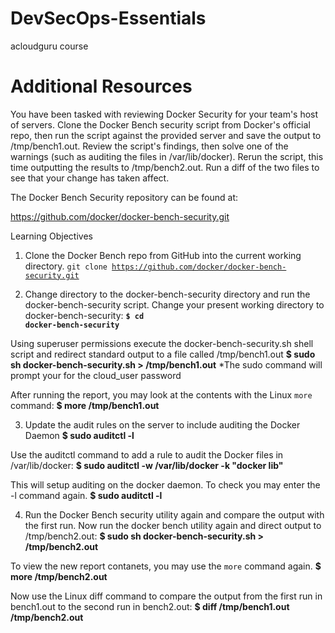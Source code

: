 # DevSecOps-Essentials
acloudguru course


# Additional Resources
You have been tasked with reviewing Docker Security for your team's host of servers. Clone the Docker Bench security script from Docker's official repo, then run the script against the provided server and save the output to /tmp/bench1.out. Review the script's findings, then solve one of the warnings (such as auditing the files in /var/lib/docker). Rerun the script, this time outputting the results to /tmp/bench2.out. Run a diff of the two files to see that your change has taken affect.

The Docker Bench Security repository can be found at:

https://github.com/docker/docker-bench-security.git


Learning Objectives
1. Clone the Docker Bench repo from GitHub into the current working directory.
<code>git clone https://github.com/docker/docker-bench-security.git</code>
  
2. Change directory to the docker-bench-security directory and run the docker-bench-security script.
Change your present working directory to docker-bench-security:
**<code>$ cd docker-bench-security</code>**
  
Using superuser permissions execute the docker-bench-security.sh shell script and redirect standard output to a file called /tmp/bench1.out
**$ sudo sh docker-bench-security.sh > /tmp/bench1.out**
  *The sudo command will prompt your for the cloud_user password

After running the report, you may look at the contents with the Linux <code>more</code> command:
**$ more /tmp/bench1.out**
  
  
3. Update the audit rules on the server to include auditing the Docker Daemon
**$ sudo auditctl -l**
  
Use the auditctl command to add a rule to audit the Docker files in /var/lib/docker:
**$ sudo auditctl -w /var/lib/docker -k "docker lib"**
  
This will setup auditing on the docker daemon. To check you may enter the -l command again.
**$ sudo auditctl -l**

4. Run the Docker Bench security utility again and compare the output with the first run.
Now run the docker bench utility again and direct output to /tmp/bench2.out:
**$ sudo sh docker-bench-security.sh > /tmp/bench2.out**

To view the new report contanets, you may use the <code>more</code> command again.
 **$ more /tmp/bench2.out**
  
Now use the Linux diff command to compare the output from the first run in bench1.out to the second run in bench2.out:
**$ diff /tmp/bench1.out /tmp/bench2.out**
  
